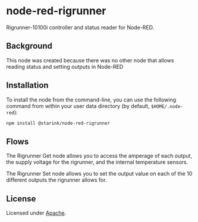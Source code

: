 # node-red-rigrunner

Rigrunner-10100i controller and status reader for Node-RED.

## Background

This node was created because there was no other node that allows reading status and setting outputs in Node-RED

## Installation

To install the node from the command-line, you can use the following command from within your user data directory (by default, ```$HOME/.node-red```):
```sh
npm install @starink/node-red-rigrunner
```

## Flows
The Rigrunner Get node allows you to access the amperage of each output, the supply voltage for the rigrunner, and the internal temperature sensors.

The Rigrunner Set node allows you to set the output value on each of the 10 different outputs the rigrunner allows for.

## License

Licensed under [Apache](./LICENSE).